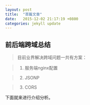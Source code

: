 ```yaml
---
layout: post
title:  "首篇文章"
date:   2015-12-02 21:17:19 +0800
categories: jekyll update
---
```


## 前后端跨域总结

>目前业界解决跨域问题一共有方案：

>1. 服务端nginx配置

>2. JSONP

>3. CORS

下面就来进行介绍分析。
